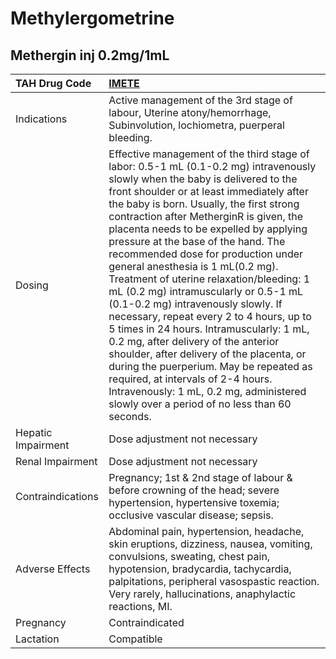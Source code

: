 # Methylergometrine

## Methergin inj 0.2mg/1mL

| TAH Drug Code      | [IMETE](https://www.tahsda.org.tw/drugs/hissearch.php?drug_code=IMETE)                                                                                                                                                                                                                                                                                                                                                                                                                                                                                                                                                                                                                                                                                                                                                                                                                                       |
|:-------------------|:-------------------------------------------------------------------------------------------------------------------------------------------------------------------------------------------------------------------------------------------------------------------------------------------------------------------------------------------------------------------------------------------------------------------------------------------------------------------------------------------------------------------------------------------------------------------------------------------------------------------------------------------------------------------------------------------------------------------------------------------------------------------------------------------------------------------------------------------------------------------------------------------------------------|
| Indications        | Active management of the 3rd stage of labour, Uterine atony/hemorrhage, Subinvolution, lochiometra, puerperal bleeding.                                                                                                                                                                                                                                                                                                                                                                                                                                                                                                                                                                                                                                                                                                                                                                                      |
| Dosing             | Effective management of the third stage of labor: 0.5-1 mL (0.1-0.2 mg) intravenously slowly when the baby is delivered to the front shoulder or at least immediately after the baby is born. Usually, the first strong contraction after MetherginR is given, the placenta needs to be expelled by applying pressure at the base of the hand. The recommended dose for production under general anesthesia is 1 mL(0.2 mg). Treatment of uterine relaxation/bleeding: 1 mL (0.2 mg) intramuscularly or 0.5-1 mL (0.1-0.2 mg) intravenously slowly. If necessary, repeat every 2 to 4 hours, up to 5 times in 24 hours. Intramuscularly: 1 mL, 0.2 mg, after delivery of the anterior shoulder, after delivery of the placenta, or during the puerperium. May be repeated as required, at intervals of 2-4 hours. Intravenously: 1 mL, 0.2 mg, administered slowly over a period of no less than 60 seconds. |
| Hepatic Impairment | Dose adjustment not necessary                                                                                                                                                                                                                                                                                                                                                                                                                                                                                                                                                                                                                                                                                                                                                                                                                                                                                |
| Renal Impairment   | Dose adjustment not necessary                                                                                                                                                                                                                                                                                                                                                                                                                                                                                                                                                                                                                                                                                                                                                                                                                                                                                |
| Contraindications  | Pregnancy; 1st & 2nd stage of labour & before crowning of the head; severe hypertension, hypertensive toxemia; occlusive vascular disease; sepsis.                                                                                                                                                                                                                                                                                                                                                                                                                                                                                                                                                                                                                                                                                                                                                           |
| Adverse Effects    | Abdominal pain, hypertension, headache, skin eruptions, dizziness, nausea, vomiting, convulsions, sweating, chest pain, hypotension, bradycardia, tachycardia, palpitations, peripheral vasospastic reaction. Very rarely, hallucinations, anaphylactic reactions, MI.                                                                                                                                                                                                                                                                                                                                                                                                                                                                                                                                                                                                                                       |
| Pregnancy          | Contraindicated                                                                                                                                                                                                                                                                                                                                                                                                                                                                                                                                                                                                                                                                                                                                                                                                                                                                                              |
| Lactation          | Compatible                                                                                                                                                                                                                                                                                                                                                                                                                                                                                                                                                                                                                                                                                                                                                                                                                                                                                                   |

